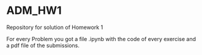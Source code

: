 # ADM_HW1
Repository for solution of Homework 1

For every Problem you got a file .ipynb with the code of every exercise and a pdf file of the submissions.
